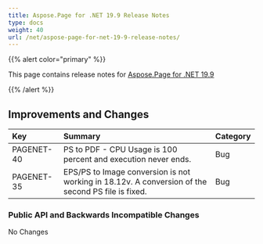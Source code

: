 ```yaml
---
title: Aspose.Page for .NET 19.9 Release Notes
type: docs
weight: 40
url: /net/aspose-page-for-net-19-9-release-notes/
---
```


{{% alert color="primary" %}} 

This page contains release notes for [Aspose.Page for .NET 19.9](https://www.nuget.org/packages/Aspose.Page/19.9.0)

{{% /alert %}} 
## **Improvements and Changes**

|**Key**|**Summary**|**Category**|
| :- | :- | :- |
|PAGENET-40|PS to PDF - CPU Usage is 100 percent and execution never ends.|Bug|
|PAGENET-35|EPS/PS to Image conversion is not working in 18.12v. A conversion of the second PS file is fixed.|Bug|
### **Public API and Backwards Incompatible Changes**
No Changes
